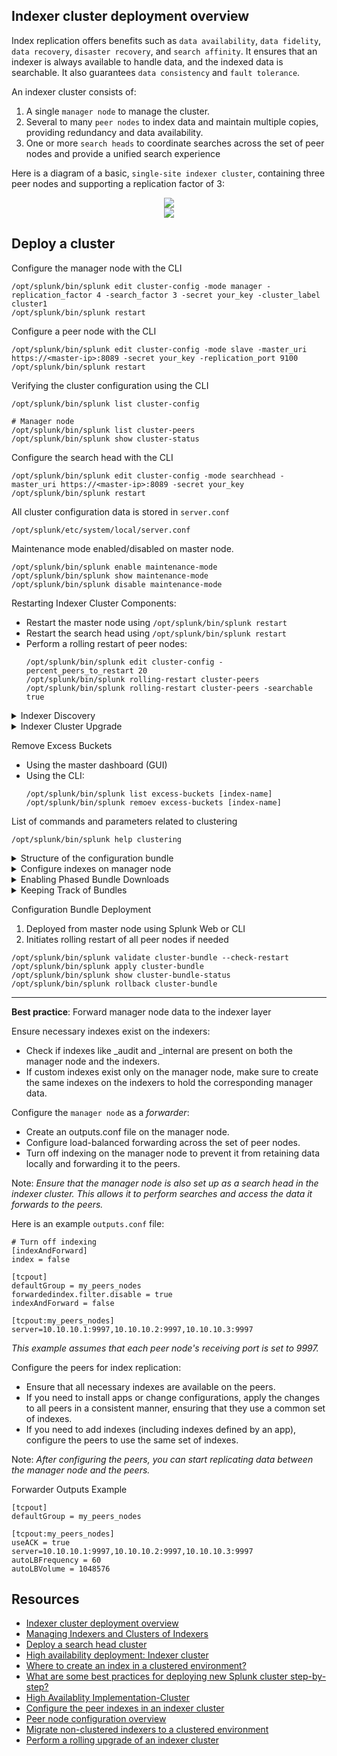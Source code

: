 Indexer cluster deployment overview
-----------------------------------
Index replication offers benefits such as `data availability`, `data fidelity`, `data recovery`, `disaster recovery`, and `search affinity`. It ensures that an indexer is always available to handle data, and the indexed data is searchable. It also guarantees `data consistency` and `fault tolerance`.

An indexer cluster consists of:
1. A single `manager node` to manage the cluster.
2. Several to many `peer nodes` to index data and maintain multiple copies, providing redundancy and data availability.
3. One or more `search heads` to coordinate searches across the set of peer nodes and provide a unified search experience

Here is a diagram of a basic, `single-site indexer cluster`, containing three peer nodes and supporting a replication factor of 3:
<div align="center">
<img src="https://github.com/MrM8BRH/Splunk/assets/34133187/8f0eebaf-6daa-439a-a637-d37f7b4c462c">
</div>
<div align="center">
<img src="https://github.com/MrM8BRH/Splunk/assets/34133187/3d0d28eb-3769-412c-a173-ad3e9b8be631">
</div>

## Deploy a cluster
   Configure the manager node with the CLI
   ```
   /opt/splunk/bin/splunk edit cluster-config -mode manager -replication_factor 4 -search_factor 3 -secret your_key -cluster_label cluster1
   /opt/splunk/bin/splunk restart
   ```
   Configure a peer node with the CLI
   ```
   /opt/splunk/bin/splunk edit cluster-config -mode slave -master_uri https://<master-ip>:8089 -secret your_key -replication_port 9100
   /opt/splunk/bin/splunk restart
   ```

   Verifying the cluster configuration using the CLI
   ```
   /opt/splunk/bin/splunk list cluster-config

   # Manager node
   /opt/splunk/bin/splunk list cluster-peers
   /opt/splunk/bin/splunk show cluster-status
   ```

   Configure the search head with the CLI
   ```
   /opt/splunk/bin/splunk edit cluster-config -mode searchhead -master_uri https://<master-ip>:8089 -secret your_key
   /opt/splunk/bin/splunk restart
   ```
   
   All cluster configuration data is stored in `server.conf`
   ```
   /opt/splunk/etc/system/local/server.conf
   ```
   
   Maintenance mode enabled/disabled on master node.
   ```
   /opt/splunk/bin/splunk enable maintenance-mode
   /opt/splunk/bin/splunk show maintenance-mode
   /opt/splunk/bin/splunk disable maintenance-mode
   ```

   Restarting Indexer Cluster Components:
   - Restart the master node using `/opt/splunk/bin/splunk restart`
   - Restart the search head using `/opt/splunk/bin/splunk restart`
   - Perform a rolling restart of peer nodes:
      ```
      /opt/splunk/bin/splunk edit cluster-config -percent_peers_to_restart 20
      /opt/splunk/bin/splunk rolling-restart cluster-peers
      /opt/splunk/bin/splunk rolling-restart cluster-peers -searchable true
      ```
   
   <details>
   <summary>Indexer Discovery</summary>

   
   Capability of indexer clusters that enables forwarders to connect dynamically to the full set of available peer nodes.
   
   How?
   1. Peer nodes provide their receiving ports to the master.
   2. Forwarders poll the master for the list of available peer nodes.
   3. Master transmits the peer nodes list to the forwarders.
   4. The forwarders send data to the peer nodes using load balancing.
   
   Indexer Discovery Configuration
   Master Node (Edit server.conf)
   ```
   [indexer_discovery]
   pass4SymmKey = <IDSecret>
   polling_rate = <1-10>
   ```
   
   Forwarders (Edit outputs.conf)
   ```
   [tcpout:<group_name>]
   indexerDiscovery = <ID_name>
   useACK = true
   autoLBFrequency = 120
   
   [indexer_discovery]
   master_uri = https://<ip>:8089
   pass4SymmKey = <IDSecret>
   ```
   </details>
   
   <details>
   <summary>Indexer Cluster Upgrade</summary>
      
   Indexer Cluster Upgrade Considerations:
   1. Peer nodes must have the same OS family.
   2. Peer nodes must run exactly the same Splunk version.
   3. Master node must run the highest Splunk version.
   4. Search head must run higher Splunk version than the peer nodes.

   Indexer Cluster Upgrade High-level Overview:
   1. Upgrade the master node.
   2. Upgrade the search heads.
   3. Enable maintenance mode.
   4. Upgrade the peer nodes.
   5. Disable maintenance mode.
   </details>

   Remove Excess Buckets
   - Using the master dashboard (GUI)
   - Using the CLI:
      ```
      /opt/splunk/bin/splunk list excess-buckets [index-name]
      /opt/splunk/bin/splunk remoev excess-buckets [index-name]
      ```
   List of commands and parameters related to clustering
   ```
   /opt/splunk/bin/splunk help clustering
   ```

   <details>
   <summary>Structure of the configuration bundle</summary>
   
   On the manager node
   ```
   $SPLUNK_HOME/etc/manager-apps/
        _cluster/
             default/
             local/
        <app-name>/
        <app-name>/
        ...
   ```
   On the peers
   ``` 
   $SPLUNK_HOME/etc/peer-apps/
        _cluster/
             default/
             local/
        <app-name>/
        <app-name>/
        ...
   ```
   </details>
   
   <details>
   <summary>Configure indexes on manager node</summary>
      
   `nano /opt/splunk/etc/master-apps/_cluster/local/indexes.conf`
      
   ```
   [default]
   # maxHotSpanSecs sets the maximum age of data in the "hot" bucket to 90 days.
   maxHotSpanSecs = 7776000
   
   # frozenTimePeriodInSecs sets the maximum age of data in the "cold" bucket to 275 days.
   frozenTimePeriodInSecs = 23760000
   
   ################################################################################
   # index definitions
   ################################################################################
   
   [main]
   repFactor = auto
   
   [history]
   repFactor = auto
   
   [summary]
   repFactor = auto
   
   [_internal]
   repFactor = auto
   
   [_audit]
   repFactor = auto
   
   [_thefishbucket]
   repFactor = auto
   
   [_telemetry]
   homePath   = $SPLUNK_DB/_telemetry/db
   coldPath   = $SPLUNK_DB/_telemetry/colddb
   thawedPath = $SPLUNK_DB/_telemetry/thaweddb
   repFactor = auto
   
   [splunklogger]
   repFactor = auto
   
   [wineventlog]
   homePath   = $SPLUNK_DB/wineventlog/db
   coldPath   = $SPLUNK_DB/wineventlog/colddb
   thawedPath = $SPLUNK_DB/wineventlog/thaweddb
   maxTotalDataSizeMB = 1048576
   repFactor = auto
   
   [linux]
   homePath   = $SPLUNK_DB/linux/db
   coldPath   = $SPLUNK_DB/linux/colddb
   thawedPath = $SPLUNK_DB/linux/thaweddb
   maxTotalDataSizeMB = 512000
   repFactor = auto
   ```
   </details>

   <details>
   <summary>Enabling Phased Bundle Downloads</summary>

   
   ▶ This is recommended if a cluster master is pushing large bundles or even a smaller bundle but to a large cluster (20 or more indexers).
   
   ▶ To enable, set the following configuration within `server.conf`
   ```
   [clustering]
   mode=master
   max_peers_to_download_bundle = 1
   ```
   </details>

   <details>
   <summary>Keeping Track of Bundles</summary>

   ▶ The bundles folder
   ```
   $SPLUNK_HOME/var/run/splunk/cluster/remote-bundle
   ```
   </details>

   Configuration Bundle Deployment
   1. Deployed from master node using Splunk Web or CLI
   2. Initiates rolling restart of all peer nodes if needed
   ```
   /opt/splunk/bin/splunk validate cluster-bundle --check-restart
   /opt/splunk/bin/splunk apply cluster-bundle
   /opt/splunk/bin/splunk show cluster-bundle-status
   /opt/splunk/bin/splunk rollback cluster-bundle
   ```
---


**Best practice**: Forward manager node data to the indexer layer

Ensure necessary indexes exist on the indexers:
- Check if indexes like _audit and _internal are present on both the manager node and the indexers.
- If custom indexes exist only on the manager node, make sure to create the same indexes on the indexers to hold the corresponding manager data.

Configure the `manager node` as a _forwarder_:
- Create an outputs.conf file on the manager node.
- Configure load-balanced forwarding across the set of peer nodes.
- Turn off indexing on the manager node to prevent it from retaining data locally and forwarding it to the peers.

Note: _Ensure that the manager node is also set up as a search head in the indexer cluster. This allows it to perform searches and access the data it forwards to the peers._

Here is an example `outputs.conf` file:
```
# Turn off indexing
[indexAndForward]
index = false
 
[tcpout]
defaultGroup = my_peers_nodes 
forwardedindex.filter.disable = true  
indexAndForward = false 
 
[tcpout:my_peers_nodes]
server=10.10.10.1:9997,10.10.10.2:9997,10.10.10.3:9997
```
_This example assumes that each peer node's receiving port is set to 9997._

Configure the peers for index replication:
- Ensure that all necessary indexes are available on the peers.
- If you need to install apps or change configurations, apply the changes to all peers in a consistent manner, ensuring that they use a common set of indexes.
- If you need to add indexes (including indexes defined by an app), configure the peers to use the same set of indexes.

Note: _After configuring the peers, you can start replicating data between the manager node and the peers._

Forwarder Outputs Example
```
[tcpout]
defaultGroup = my_peers_nodes

[tcpout:my_peers_nodes]
useACK = true
server=10.10.10.1:9997,10.10.10.2:9997,10.10.10.3:9997
autoLBFrequency = 60
autoLBVolume = 1048576
```

Resources
---------
- [Indexer cluster deployment overview](https://docs.splunk.com/Documentation/Splunk/latest/Indexer/Clusterdeploymentoverview)
- [Managing Indexers and Clusters of Indexers](https://docs.splunk.com/Documentation/Splunk/latest/Updating/Implementascalabledeploymentserversolution)
- [Deploy a search head cluster](https://docs.splunk.com/Documentation/Splunk/latest/DistSearch/SHCdeploymentoverview)
- [High availability deployment: Indexer cluster](https://docs.splunk.com/Documentation/Splunk/latest/Deploy/Indexercluster)
- [Where to create an index in a clustered environment?](https://community.splunk.com/t5/Getting-Data-In/Where-to-create-an-index-in-a-clustered-environment/m-p/425263)
- [What are some best practices for deploying new Splunk cluster step-by-step?](https://community.splunk.com/t5/Deployment-Architecture/What-are-some-best-practices-for-deploying-new-Splunk-cluster/m-p/590481)
- [High Availablity Implementation-Cluster](https://community.splunk.com/t5/Deployment-Architecture/High-Availablity-Implementation-Cluster/m-p/672656)
- [Configure the peer indexes in an indexer cluster](https://docs.splunk.com/Documentation/Splunk/latest/Indexer/Configurethepeerindexes)
- [Peer node configuration overview](https://docs.splunk.com/Documentation/Splunk/latest/Indexer/Configurethepeers)
- [Migrate non-clustered indexers to a clustered environment](https://docs.splunk.com/Documentation/Splunk/latest/Indexer/Migratenon-clusteredindexerstoaclusteredenvironment)
- [Perform a rolling upgrade of an indexer cluster](https://docs.splunk.com/Documentation/Splunk/latest/Indexer/Searchablerollingupgrade)
